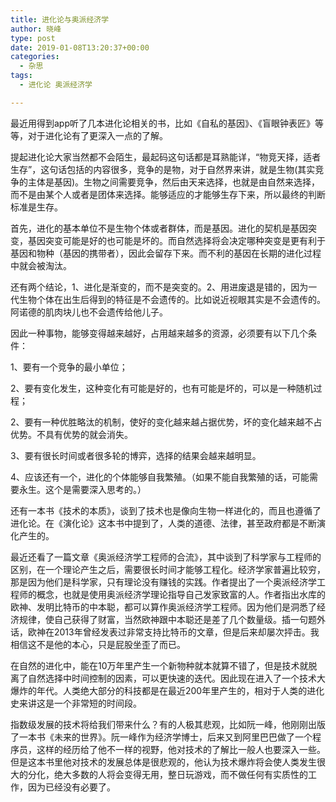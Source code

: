 ```yaml
---
title: 进化论与奥派经济学
author: 晓峰
type: post
date: 2019-01-08T13:20:37+00:00
categories:
  - 杂思
tags:
  - 进化论 奥派经济学

---
```

最近用得到app听了几本进化论相关的书，比如《自私的基因》、《盲眼钟表匠》等等，对于进化论有了更深入一点的了解。

提起进化论大家当然都不会陌生，最起码这句话都是耳熟能详，“物竞天择，适者生存”，这句话包括的内容很多，竞争的是物，对于自然界来讲，就是生物(其实竞争的主体是基因)。生物之间需要竞争，然后由天来选择，也就是由自然来选择，而不是由某个人或者是团体来选择。能够适应的才能够生存下来，所以最终的判断标准是生存。
<!--more-->

首先，进化的基本单位不是生物个体或者群体，而是基因。进化的契机是基因突变，基因突变可能是好的也可能是坏的。而自然选择将会决定哪种突变是更有利于基因和物种（基因的携带者），因此会留存下来。而不利的基因在长期的进化过程中就会被淘汰。

还有两个结论，1、进化是渐变的，而不是突变的。2、用进废退是错的，因为一代生物个体在出生后得到的特征是不会遗传的。比如说近视眼其实是不会遗传的。阿诺德的肌肉块儿也不会遗传给他儿子。

因此一种事物，能够变得越来越好，占用越来越多的资源，必须要有以下几个条件：
  
1、要有一个竞争的最小单位；
  
2、要有变化发生，这种变化有可能是好的，也有可能是坏的，可以是一种随机过程；
  
2、要有一种优胜略汰的机制，使好的变化越来越占据优势，坏的变化越来越不占优势。不具有优势的就会消失。
  
3、要有很长时间或者很多轮的博弈，选择的结果会越来越明显。
  
4、应该还有一个，进化的个体能够自我繁殖。（如果不能自我繁殖的话，可能需要永生。这个是需要深入思考的。）

还有一本书《技术的本质》，谈到了技术也是像向生物一样进化的，而且也遵循了进化论。在《演化论》这本书中提到了，人类的道德、法律，甚至政府都是不断演化产生的。

最近还看了一篇文章《奥派经济学工程师的合流》，其中谈到了科学家与工程师的区别，在一个理论产生之后，需要很长时间才能够工程化。经济学家普遍比较穷，那是因为他们是科学家，只有理论没有赚钱的实践。作者提出了一个奥派经济学工程师的概念，也就是使用奥派经济学理论指导自己发家致富的人。作者指出水库的欧神、发明比特币的中本聪，都可以算作奥派经济学工程师。因为他们是洞悉了经济规律，使自己获得了财富，当然欧神跟中本聪还是差了几个数量级。插一句题外话，欧神在2013年曾经发表过非常支持比特币的文章，但是后来却屡次抨击。我相信这不是他的本心，只是屁股坐歪了而已。

在自然的进化中，能在10万年里产生一个新物种就本就算不错了，但是技术就脱离了自然选择中时间控制的因素，可以更快速的迭代。因此现在进入了一个技术大爆炸的年代。人类绝大部分的科技都是在最近200年里产生的，相对于人类的进化史来讲这是一个非常短的时间段。

指数级发展的技术将给我们带来什么？有的人极其悲观，比如阮一峰，他刚刚出版了一本书《未来的世界》。阮一峰作为经济学博士，后来又到阿里巴巴做了一个程序员，这样的经历给了他不一样的视野，他对技术的了解比一般人也要深入一些。但是这本书里他对技术的发展总体是很悲观的，他认为技术爆炸将会使人类发生很大的分化，绝大多数的人将会变得无用，整日玩游戏，而不做任何有实质性的工作，因为已经没有必要了。